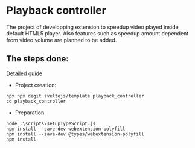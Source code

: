 # Playback controller
The project of developping extension to speedup video played inside default HTML5 player. Also features such as speedup amount dependent from video volume are planned to be added.

## The steps done:

[Detailed guide](https://dev.to/khangnd/build-a-browser-extension-with-svelte-3135)

* Project creation:
```shell
npx npx degit sveltejs/template playback_controller
cd playback_controller
```

* Preparation
```shell
node .\scripts\setupTypeScript.js
npm install --save-dev webextension-polyfill
npm install --save-dev @types/webextension-polyfill
npm install
```